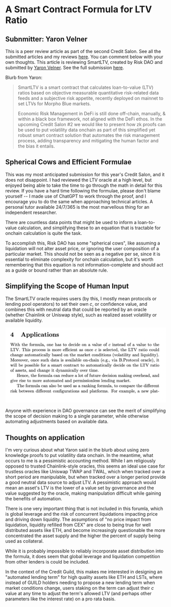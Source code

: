 # A Smart Contract Formula for LTV Ratio
## Subnmitter: Yaron Velner

This is a peer review article as part of the second Credit Salon. See all the submitted articles and my reviews [here](https://onetruekirk.github.io/). You can comment below with your own thoughts. This article is reviewing SmartLTV, created by Risk DAO and submitted by [Yaron Velner](https://twitter.com/yaron_velner
). See the full submission [here](https://github.com/Risk-DAO/Reports/blob/main/a-smart-contract-ltv-formula.pdf).

Blurb from Yaron:

>SmartLTV is a smart contract that calculates loan-to-value (LTV) ratios based on objective measurable quantitative risk-related data feeds and a subjective risk appetite, recently deployed on mainnet to set LTVs for Morpho Blue markets. 
>
>Economic Risk Management in DeFi is still done off-chain, manually, & within a black box framework, not aligned with the DeFi ethos. 
In the upcoming Credit Salon #2 we  would like to present how zk proofs can be used to put volatility data onchain as part of this simplified yet robust smart contract solution that automates the risk management process, adding transparency and mitigating the human factor and the bias it entails.

## Spherical Cows and Efficient Formulae

This was my most anticipated submission for this year's Credit Salon, and it does not disappoint. I had reviewed the LTV oracle at a high level, but enjoyed being able to take the time to go through the math in detail for this review. If you have a hard time following the formulae, please don't blame yourself -- I made use of ChatGPT to work through the proof, and I encourage you to do the same when approaching technical articles. A personal tutor available 24/7/365 is the most marvellous thing for an independent researcher.

There are countless data points that might be used to inform a loan-to-value calculation, and simplifying these to an equation that is tractable for onchain calculation is quite the task.

To accomplish this, Risk DAO has some "spherical cows", like assuming a liquidation will not alter asset price, or ignoring the user composition of a particular market. This should not be seen as a negative per se, since it is essential to eliminate complexity for onchain calculation, but it's worth remembering that this equation is not information-complete and should act as a guide or bound rather than an absolute rule.

## Simplifying the Scope of Human Input

The SmartLTV oracle requires users (by this, I mostly mean protocols or lending pool operators) to set their own *c*, or confidence value, and combines this with neutral data that could be reported by an oracle (whether Chainlink or Uniswap style), such as realized asset volatility or available liquidity.

![](./LTV.png)

Anyone with experience in DAO governance can see the merit of simplifying the scope of decision making to a single parameter, while otherwise automating adjustments based on available data.

## Thoughts on application

I'm very curious about what Yaron said in the blurb about using zero knowledge proofs to put volatility data onchain. In the meantime, what occurs to me is a pessimistic accounting method. While I am religiously opposed to trusted Chainlink-style oracles, this seems an ideal use case for trustless oracles like Uniswap TWAP and TWAL, which when tracked over a short period are manipulable, but when tracked over a longer period provide a good neutral data source to adjust LTV. A pessimistic approach would mean an asset's LTV is the lower of a value set by governance and the value suggested by the oracle, making manipulation difficult while gaining the benefits of automation.

There is one very important thing that is not included in this forumla, which is global leverage and the risk of concurrent liquidations impacting price and driving down liquidity. The assumptions of "no price impact from liquidation, liquidity refilled from CEX" are close to being true for well distributed assets like ETH, and become increasingly questionable the more concentrated the asset supply and the higher the percent of supply being used as collateral.

While it is probably impossible to reliably incorporate asset distribution into the formula, it does seem that global leverage and liquidation competition from other lenders is could be included.

In the context of the Credit Guild, this makes me interested in designing an "automated lending term" for high quality assets like ETH and LSTs, where instead of GUILD holders needing to propose a new lending term when market conditions change, users staking on the term can adjust their *c* value at any time to adjust the term's allowed LTV (and perhaps other parameters like the interest rate) on a pro rata basis.

<script src="https://utteranc.es/client.js"
        repo="OneTrueKirk/onetruekirk.github.io"
        issue-term="pathname"
        label="comment"
        theme="github-light"
        crossorigin="anonymous"
        async>
</script>